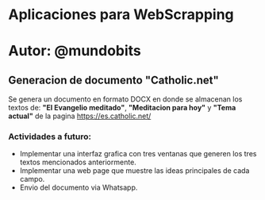 # Aplicaciones para WebScrapping
# Autor: @mundobits

## Generacion de documento "Catholic.net"

Se genera un documento en formato DOCX en donde se almacenan los textos de: **"El Evangelio meditado"**, 
**"Meditacion para hoy"** y **"Tema actual"** de la pagina https://es.catholic.net/

### Actividades a futuro:
- Implementar una interfaz grafica con tres ventanas que generen los tres textos mencionados anteriormente.
- Implementar una web page que muestre las ideas principales de cada campo.
- Envio del documento via Whatsapp.